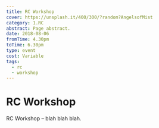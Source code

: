 ```yaml
---
title: RC Workshop
cover: https://unsplash.it/400/300/?random?AngelsofMist
category: 1.RC
abstract: Page abstract.
date: 2018-08-06
fromTime: 4.30pm
toTime: 6.30pm
type: event
cost: Variable
tags:
  - rc
  - workshop
---
```


# RC Workshop

RC Workshop – blah blah blah.
